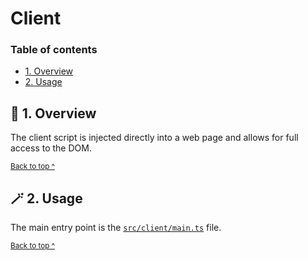 # Client

### Table of contents

* [1. Overview](#-1-overview)
* [2. Usage](#-2-usage)

## 🔭 1. Overview

The client script is injected directly into a web page and allows for full access to the DOM.

<sup>[Back to top ^][table-of-contents]</sup>

## 🪄 2. Usage

The main entry point is the [`src/client/main.ts`](./main.ts) file.

<sup>[Back to top ^][table-of-contents]</sup>

<!-- links -->
[table-of-contents]: #table-of-contents
